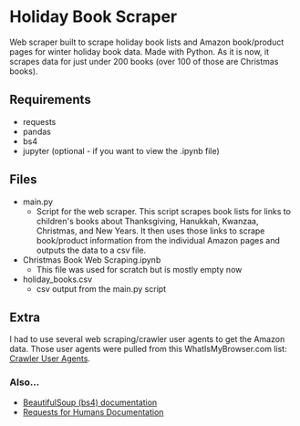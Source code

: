 # Holiday Book Scraper
Web scraper built to scrape holiday book lists and Amazon book/product pages for winter holiday book data. Made with 
Python. As it is now, it scrapes data for just under 200 books (over 100 of those are Christmas books).

## Requirements
- requests
- pandas
- bs4
- jupyter (optional - if you want to view the .ipynb file)

## Files
- main.py
  - Script for the web scraper. This script scrapes book lists for links to children's books about Thanksgiving, 
  Hanukkah, Kwanzaa, Christmas, and New Years. It then uses those links to scrape book/product information from the 
  individual Amazon pages and outputs the data to a csv file.
- Christmas Book Web Scraping.ipynb
  - This file was used for scratch but is mostly empty now
- holiday_books.csv
  - csv output from the main.py script

## Extra
I had to use several web scraping/crawler user agents to get the Amazon data. Those user agents were pulled from this 
WhatIsMyBrowser.com list: [Crawler User Agents](https://developers.whatismybrowser.com/useragents/explore/software_type_specific/crawler/).
### Also...
- [BeautifulSoup (bs4) documentation](https://www.crummy.com/software/BeautifulSoup/bs4/doc/#)
- [Requests for Humans Documentation](https://docs.python-requests.org/en/latest/)
